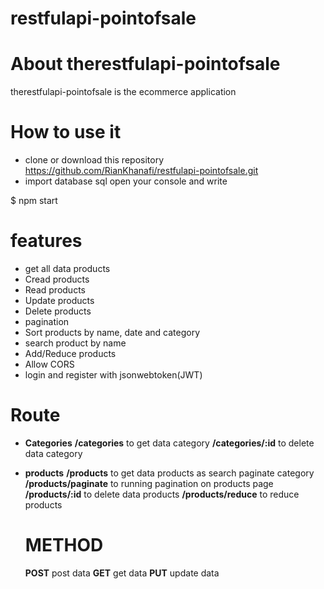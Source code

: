 # restfulapi-pointofsale

# About therestfulapi-pointofsale
therestfulapi-pointofsale is the ecommerce application

# How to use it
- clone or download this repository https://github.com/RianKhanafi/restfulapi-pointofsale.git
- import database sql
  open your console and write 
  
$ npm start 

# features
- get all data products
- Cread products
- Read products
- Update products
- Delete products
- pagination
- Sort products by name, date and category
- search product by name
- Add/Reduce products
- Allow CORS
- login and register with jsonwebtoken(JWT)

# Route
- **Categories** 
  **/categories**      to get data category 
  **/categories/:id**  to delete data category 
- **products** 
  **/products**  to get data products as search paginate category 
  **/products/paginate** to running pagination on products page
  **/products/:id** to delete data products
  **/products/reduce** to reduce products
  
  # METHOD
  **POST** post data
  **GET** get data
  **PUT** update data
  
  
